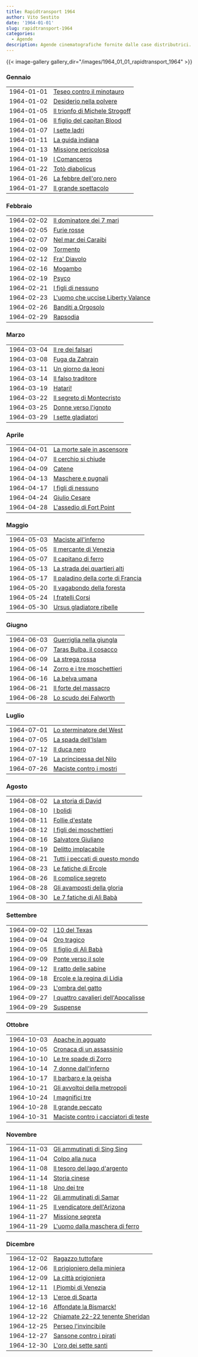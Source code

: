 ```yaml
---
title: Rapidtransport 1964
author: Vito Sestito
date: '1964-01-01'
slug: rapidtransport-1964
categories:
  - Agende
description: Agende cinematografiche fornite dalle case distributrici. Contengono informazioni dettagliate sulla data di proiezione, titolo del film, distributore e l’ammontare degli incassi.
---
```



{{< image-gallery gallery_dir="/images/1964_01_01_rapidtransport_1964" >}}





### Gennaio


|           |                               |
|:----------|:------------------------------|
|1964-01-01 |[Teseo contro il minotauro](https://www.imdb.com/title/tt0055518/)|
|1964-01-02 |[Desiderio nella polvere](https://www.imdb.com/title/tt0053762/)|
|1964-01-05 |[Il trionfo di Michele Strogoff](https://www.imdb.com/title/tt0055547/)|
|1964-01-06 |[Il figlio del capitan Blood](https://www.imdb.com/title/tt0054875/)|
|1964-01-07 |[I sette ladri](https://www.imdb.com/title/tt0054295/)|
|1964-01-11 |[La guida indiana](https://www.imdb.com/title/tt0053457/)|
|1964-01-13 |[Missione pericolosa](https://www.imdb.com/title/tt0047924/)|
|1964-01-19 |[I Comanceros](https://www.imdb.com/title/tt0054757/)|
|1964-01-22 |[Totò diabolicus](https://www.imdb.com/title/tt0056604/)|
|1964-01-26 |[La febbre dell'oro nero](https://www.imdb.com/title/tt0035195/)|
|1964-01-27 |[Il grande spettacolo](https://www.imdb.com/title/tt0054681/)|

### Febbraio


|           |                                  |
|:----------|:---------------------------------|
|1964-02-02 |[Il dominatore dei 7 mari](https://www.imdb.com/title/tt0056396/)|
|1964-02-05 |[Furie rosse](https://www.imdb.com/title/tt7252648/)|
|1964-02-07 |[Nel mar dei Caraibi](https://www.imdb.com/title/tt0038108/)|
|1964-02-09 |[Tormento](https://www.imdb.com/title/tt0046447/)|
|1964-02-12 |[Fra' Diavolo](https://www.imdb.com/title/tt0033630/)|
|1964-02-16 |[Mogambo](https://www.imdb.com/title/tt0046085/)|
|1964-02-19 |[Psyco](https://www.imdb.com/title/tt0054215/)|
|1964-02-21 |[I figli di nessuno](https://www.imdb.com/title/tt0043532/)|
|1964-02-23 |[L'uomo che uccise Liberty Valance](https://www.imdb.com/title/tt0056217/)|
|1964-02-26 |[Banditi a Orgosolo](https://www.imdb.com/title/tt0053632/)|
|1964-02-29 |[Rapsodia](https://www.imdb.com/title/tt0047408/)|

### Marzo


|           |                          |
|:----------|:-------------------------|
|1964-03-04 |[Il re dei falsari](https://www.imdb.com/title/tt0054734/)|
|1964-03-08 |[Fuga da Zahrain](https://www.imdb.com/title/tt0055963/)|
|1964-03-11 |[Un giorno da leoni](https://www.imdb.com/title/tt0054926/)|
|1964-03-14 |[Il falso traditore](https://www.imdb.com/title/tt0055871/)|
|1964-03-19 |[Hatari!](https://www.imdb.com/title/tt0056059/)|
|1964-03-22 |[Il segreto di Montecristo](https://www.imdb.com/title/tt0055544/)|
|1964-03-25 |[Donne verso l'ignoto](https://www.imdb.com/title/tt0044205/)|
|1964-03-29 |[I sette gladiatori](https://www.imdb.com/title/tt0056472/)|

### Aprile


|           |                           |
|:----------|:--------------------------|
|1964-04-01 |[La morte sale in ascensore](https://www.imdb.com/title/tt0056248/)|
|1964-04-07 |[Il cerchio si chiude](https://www.imdb.com/title/tt0039396/)|
|1964-04-09 |[Catene](https://www.imdb.com/title/tt0041232/)|
|1964-04-13 |[Maschere e pugnali](https://www.imdb.com/title/tt0038417/)|
|1964-04-17 |[I figli di nessuno](https://www.imdb.com/title/tt0043532/)|
|1964-04-24 |[Giulio Cesare](https://www.imdb.com/title/tt0045943/)|
|1964-04-28 |[L'assedio di Fort Point](https://www.imdb.com/title/tt0043725/)|

### Maggio


|           |                                   |
|:----------|:----------------------------------|
|1964-05-03 |[Maciste all'inferno](https://www.imdb.com/title/tt0057268/)|
|1964-05-05 |[Il mercante di Venezia](https://www.imdb.com/title/tt0044885/)|
|1964-05-07 |[Il capitano di ferro](https://www.imdb.com/title/tt0056902/)|
|1964-05-13 |[La strada dei quartieri alti](https://www.imdb.com/title/tt0053226/)|
|1964-05-17 |[Il paladino della corte di Francia](https://www.imdb.com/title/tt0266923/)|
|1964-05-20 |[Il vagabondo della foresta](https://www.imdb.com/title/tt0040720/)|
|1964-05-24 |[I fratelli Corsi](https://www.imdb.com/title/tt0139222/)|
|1964-05-30 |[Ursus gladiatore ribelle](https://www.imdb.com/title/tt0057629/)|

### Giugno


|           |                           |
|:----------|:--------------------------|
|1964-06-03 |[Guerriglia nella giungla](https://www.imdb.com/title/tt0053142/)|
|1964-06-07 |[Taras Bulba, il cosacco](https://www.imdb.com/title/tt0057559/)|
|1964-06-09 |[La strega rossa](https://www.imdb.com/title/tt0040946/)|
|1964-06-14 |[Zorro e i tre moschettieri](https://www.imdb.com/title/tt0057720/)|
|1964-06-16 |[La belva umana](https://www.imdb.com/title/tt0032383/)|
|1964-06-21 |[Il forte del massacro](https://www.imdb.com/title/tt0051629/)|
|1964-06-28 |[Lo scudo dei Falworth](https://www.imdb.com/title/tt0046789/)|

### Luglio


|           |                         |
|:----------|:------------------------|
|1964-07-01 |[Lo sterminatore del West](https://www.imdb.com/title/tt0054112/)|
|1964-07-05 |[La spada dell'Islam](https://www.imdb.com/title/tt0370051/)|
|1964-07-12 |[Il duca nero](https://www.imdb.com/title/tt0057018/)|
|1964-07-19 |[La principessa del Nilo](https://www.imdb.com/title/tt0047366/)|
|1964-07-26 |[Maciste contro i mostri](https://www.imdb.com/title/tt0057270/)|

### Agosto


|           |                                |
|:----------|:-------------------------------|
|1964-08-02 |[La storia di David](https://www.imdb.com/title/tt0054342/)|
|1964-08-10 |[I bolidi](https://www.imdb.com/title/tt0054943/)|
|1964-08-11 |[Follie d'estate](https://www.imdb.com/title/tt0329089/)|
|1964-08-12 |[I figli dei moschettieri](https://www.imdb.com/title/tt0044380/)|
|1964-08-16 |[Salvatore Giuliano](https://www.imdb.com/title/tt0055399/)|
|1964-08-19 |[Delitto implacabile](https://www.imdb.com/title/tt0140905/)|
|1964-08-21 |[Tutti i peccati di questo mondo](https://www.imdb.com/title/tt0050113/)|
|1964-08-23 |[Le fatiche di Ercole](https://www.imdb.com/title/tt0050381/)|
|1964-08-26 |[Il complice segreto](https://www.imdb.com/title/tt0055422/)|
|1964-08-28 |[Gli avamposti della gloria](https://www.imdb.com/title/tt0057441/)|
|1964-08-30 |[Le 7 fatiche di Alì Babà](https://www.imdb.com/title/tt0055435/)|

### Settembre


|           |                                    |
|:----------|:-----------------------------------|
|1964-09-02 |[I 10 del Texas](https://www.imdb.com/title/tt0205714/)|
|1964-09-04 |[Oro tragico](https://www.imdb.com/title/tt0247383/)|
|1964-09-05 |[Il figlio di Alì Babà](https://www.imdb.com/title/tt0045175/)|
|1964-09-09 |[Ponte verso il sole](https://www.imdb.com/title/tt0054701/)|
|1964-09-12 |[Il ratto delle sabine](https://www.imdb.com/title/tt0055356/)|
|1964-09-18 |[Ercole e la regina di Lidia](https://www.imdb.com/title/tt0052782/)|
|1964-09-23 |[L'ombra del gatto](https://www.imdb.com/title/tt0055438/)|
|1964-09-27 |[I quattro cavalieri dell'Apocalisse](https://www.imdb.com/title/tt0054890/)|
|1964-09-29 |[Suspense](https://www.imdb.com/title/tt0055018/)|

### Ottobre


|           |                                     |
|:----------|:------------------------------------|
|1964-10-03 |[Apache in agguato](https://www.imdb.com/title/tt0056496/)|
|1964-10-05 |[Cronaca di un assassinio](https://www.imdb.com/title/tt0054687/)|
|1964-10-10 |[Le tre spade di Zorro](https://www.imdb.com/title/tt0057602/)|
|1964-10-14 |[7 donne dall'inferno](https://www.imdb.com/title/tt0055436/)|
|1964-10-17 |[Il barbaro e la geisha](https://www.imdb.com/title/tt0051398/)|
|1964-10-21 |[Gli avvoltoi della metropoli](https://www.imdb.com/title/tt0163606/)|
|1964-10-24 |[I magnifici tre](https://www.imdb.com/title/tt0122600/)|
|1964-10-28 |[Il grande peccato](https://www.imdb.com/title/tt0055402/)|
|1964-10-31 |[Maciste contro i cacciatori di teste](https://www.imdb.com/title/tt0056207/)|

### Novembre


|           |                               |
|:----------|:------------------------------|
|1964-11-03 |[Gli ammutinati di Sing Sing](https://www.imdb.com/title/tt0038255/)|
|1964-11-04 |[Colpo alla nuca](https://www.imdb.com/title/tt0140357/)|
|1964-11-08 |[Il tesoro del lago d'argento](https://www.imdb.com/title/tt0056452/)|
|1964-11-14 |[Storia cinese](https://www.imdb.com/title/tt0056447/)|
|1964-11-18 |[Uno dei tre](https://www.imdb.com/title/tt0057106/)|
|1964-11-22 |[Gli ammutinati di Samar](https://www.imdb.com/title/tt0056440/)|
|1964-11-25 |[Il vendicatore dell'Arizona](https://www.imdb.com/title/tt0049286/)|
|1964-11-27 |[Missione segreta](https://www.imdb.com/title/tt0037366/)|
|1964-11-29 |[L'uomo dalla maschera di ferro](https://www.imdb.com/title/tt0056228/)|

### Dicembre


|           |                                |
|:----------|:-------------------------------|
|1964-12-02 |[Ragazzo tuttofare](https://www.imdb.com/title/tt0053644/)|
|1964-12-06 |[Il prigioniero della miniera](https://www.imdb.com/title/tt0047013/)|
|1964-12-09 |[La città prigioniera](https://www.imdb.com/title/tt0055851/)|
|1964-12-11 |[I Piombi di Venezia](https://www.imdb.com/title/tt0046189/)|
|1964-12-13 |[L'eroe di Sparta](https://www.imdb.com/title/tt0055719/)|
|1964-12-16 |[Affondate la Bismarck!](https://www.imdb.com/title/tt0054310/)|
|1964-12-22 |[Chiamate 22-22 tenente Sheridan](https://www.imdb.com/title/tt0162242/)|
|1964-12-25 |[Perseo l'invincibile](https://www.imdb.com/title/tt0056343/)|
|1964-12-27 |[Sansone contro i pirati](https://www.imdb.com/title/tt0057470/)|
|1964-12-30 |[L'oro dei sette santi](https://www.imdb.com/title/tt0054934/)|


